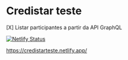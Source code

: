 # Credistar teste

[X] Listar participantes a partir da API GraphQL


[![Netlify Status](https://api.netlify.com/api/v1/badges/d50eaf6f-137e-4ab5-842d-e676dedbf602/deploy-status)](https://app.netlify.com/sites/credistarteste/deploys)


https://credistarteste.netlify.app/
